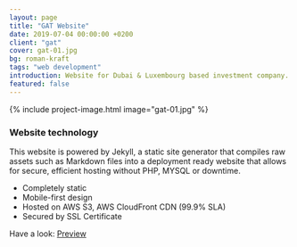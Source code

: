 ```yaml
---
layout: page
title: "GAT Website"
date: 2019-07-04 00:00:00 +0200
client: "gat"
cover: gat-01.jpg
bg: roman-kraft
tags: "web development"
introduction: Website for Dubai & Luxembourg based investment company.
featured: false
---
```


{% include project-image.html image="gat-01.jpg" %}

### Website technology

This website is powered by Jekyll, a static site generator that compiles raw assets such as Markdown files into a deployment ready website that allows for secure, efficient hosting without PHP, MYSQL or downtime.

- Completely static
- Mobile-first design
- Hosted on AWS S3, AWS CloudFront CDN (99.9% SLA)
- Secured by SSL Certificate

Have a look: [Preview](https://dyj1ka207nb2m.cloudfront.net)

